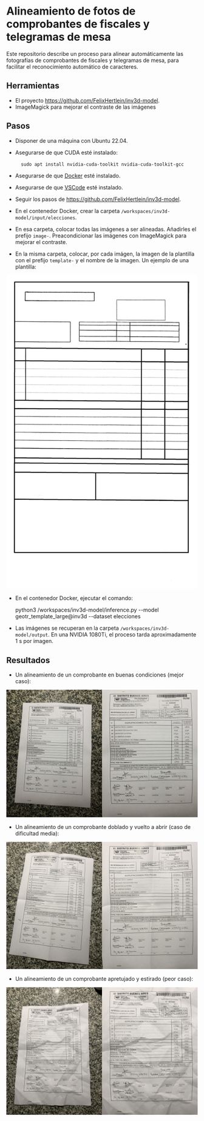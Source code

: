 # Alineamiento de fotos de comprobantes de fiscales y telegramas de mesa

Este repositorio describe un proceso para alinear automáticamente las fotografías de comprobantes de fiscales y telegramas de mesa, para facilitar el reconocimiento automático de caracteres.

## Herramientas

* El proyecto https://github.com/FelixHertlein/inv3d-model.
* ImageMagick para mejorar el contraste de las imágenes

## Pasos

* Disponer de una máquina con Ubuntu 22.04.
* Asegurarse de que CUDA esté instalado:

        sudo apt install nvidia-cuda-toolkit nvidia-cuda-toolkit-gcc

* Asegurarse de que [Docker](https://www.docker.com) esté instalado.
* Asegurarse de que [VSCode](https://code.visualstudio.com) esté instalado.
* Seguir los pasos de https://github.com/FelixHertlein/inv3d-model.
* En el contenedor Docker, crear la carpeta `/workspaces/inv3d-model/input/elecciones`.
* En esa carpeta, colocar todas las imágenes a ser alineadas. Añadirles el prefijo `image-`. Preacondicionar las imágenes con ImageMagick para mejorar el contraste.
* En la misma carpeta, colocar, por cada imágen, la imagen de la plantilla con el prefijo `template-` y el nombre de la imagen. Un ejemplo de una plantilla:

![Plantilla](plantilla.jpg)

* En el contenedor Docker, ejecutar el comando:

    python3 /workspaces/inv3d-model/inference.py --model geotr_template_large@inv3d --dataset elecciones

* Las imágenes se recuperan en la carpeta `/workspaces/inv3d-model/output`. En una NVIDIA 1080Ti, el proceso tarda aproximadamente 1 s por imagen.

## Resultados

* Un alineamiento de un comprobante en buenas condiciones (mejor caso):

![Ejemplo 1](comp_00001.jpg)

* Un alineamiento de un comprobante doblado y vuelto a abrir (caso de dificultad media):

![Ejemplo 2](comp_00002.jpg)

* Un alineamiento de un comprobante apretujado y estirado (peor caso):

![Ejemplo 3](comp_00003.jpg)
